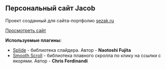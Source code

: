 ## Персональный сайт Jacob

Проект созданный для сайта-портфолио [sezak.ru](https://sezak.ru/)

[Просмотреть сайт](https://lorsalio7.github.io/JacobPortfolio/dist/)

**Используемые плагины:**

- [Splide](https://splidejs.com/) - библиотека слайдера. Автор - **Naotoshi Fujita**
- [Smooth Scroll](https://github.com/cferdinandi/smooth-scroll/) - библиотека плавного скролла по клику на ссылки с якорями. Автор - **Chris Ferdinandi**